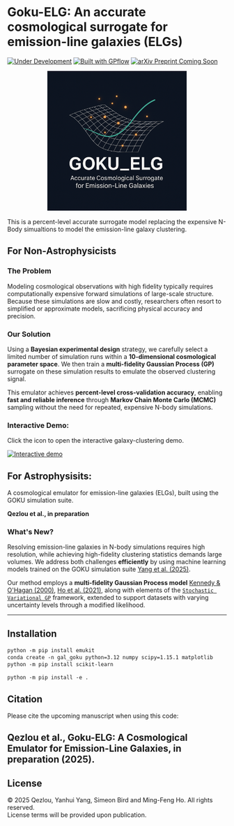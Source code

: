 # Goku-ELG: An accurate cosmological surrogate for emission-line galaxies (ELGs)

[![Under Development](https://img.shields.io/badge/status-under--development-orange)](https://github.com/)
[![Built with GPflow](https://img.shields.io/badge/built%20with-GPflow-2ea44f)](https://gpflow.github.io/)
[![arXiv Preprint Coming Soon](https://img.shields.io/badge/arXiv-preprint%20coming%20soon-blue)](https://arxiv.org/)


<p align="center">
    <img src="web_assets/goku_elg.png" alt="Goku-ELG logo" width="320"/>
</p>

This is a percent-level accurate surrogate model replacing the expensive N-Body simualtions to model the emission-line galaxy clustering. 



##  For Non-Astrophysicists

### The Problem

Modeling cosmological observations with high fidelity typically requires computationally expensive forward simulations of large-scale structure.
Because these simulations are slow and costly, researchers often resort to simplified or approximate models, sacrificing physical accuracy and precision.

### Our Solution

Using a **Bayesian experimental design** strategy, we carefully select a limited number of simulation runs within a **10-dimensional cosmological parameter space**.
We then train a **multi-fidelity Gaussian Process (GP)** surrogate on these simulation results to emulate the observed clustering signal.

This emulator achieves **percent-level cross-validation accuracy**, enabling **fast and reliable inference** through **Markov Chain Monte Carlo (MCMC)** sampling without the need for repeated, expensive N-body simulations.


### Interactive Demo:
Click the icon to open the interactive galaxy-clustering demo.

[![Interactive demo](https://img.shields.io/badge/Interactive%20Demo–Goku%20ELG-cyan?style=flat-square)](https://qezlou.github.io/gal-clustering-viz/change_one/)



## For Astrophysisits:

A cosmological emulator for emission-line galaxies (ELGs), built using the GOKU simulation suite.

**Qezlou et al., in preparation**


### What's New?

Resolving emission-line galaxies in N-body simulations requires high resolution, while achieving high-fidelity clustering statistics demands large volumes. We address both challenges **efficiently** by using machine learning models trained on the GOKU simulation suite [Yang et al. (2025)](https://ui.adsabs.harvard.edu/abs/2025PhRvD.111h3529Y/abstract).

Our method employs a **multi-fidelity Gaussian Process model** [Kennedy & O'Hagan (2000)](https://academic.oup.com/biomet/article-abstract/87/1/1/221217?redirectedFrom=PDF), [Ho et al. (2021)](https://arxiv.org/abs/2105.01081), along with elements of the [`Stochastic Variational GP`](https://arxiv.org/pdf/1411.2005) framework, extended to support datasets with varying uncertainty levels through a modified likelihood.

---


## Installation

```
python -m pip install emukit
conda create -n gal_goku python=3.12 numpy scipy=1.15.1 matplotlib
python -m pip install scikit-learn

```

```
python -m pip install -e .
```


## Citation

Please cite the upcoming manuscript when using this code:

Qezlou et al., Goku-ELG: A Cosmological Emulator for Emission-Line Galaxies, in preparation (2025).
---

## License

© 2025 Qezlou, Yanhui Yang, Simeon Bird and Ming-Feng Ho. All rights reserved.  
License terms will be provided upon publication.



